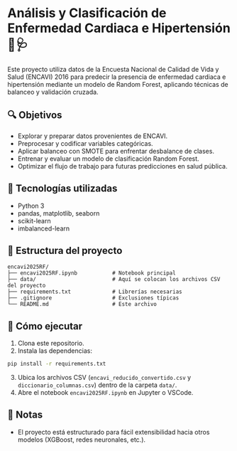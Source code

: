 # Análisis y Clasificación de Enfermedad Cardiaca e Hipertensión 🧠🩺

Este proyecto utiliza datos de la Encuesta Nacional de Calidad de Vida y Salud (ENCAVI) 2016 para predecir la presencia de enfermedad cardiaca e hipertensión mediante un modelo de Random Forest, aplicando técnicas de balanceo y validación cruzada.

## 🔍 Objetivos

- Explorar y preparar datos provenientes de ENCAVI.
- Preprocesar y codificar variables categóricas.
- Aplicar balanceo con SMOTE para enfrentar desbalance de clases.
- Entrenar y evaluar un modelo de clasificación Random Forest.
- Optimizar el flujo de trabajo para futuras predicciones en salud pública.

## 🧪 Tecnologías utilizadas

- Python 3
- pandas, matplotlib, seaborn
- scikit-learn
- imbalanced-learn

## 📁 Estructura del proyecto

```
encavi2025RF/
├── encavi2025RF.ipynb           # Notebook principal
├── data/                        # Aquí se colocan los archivos CSV del proyecto
├── requirements.txt             # Librerías necesarias
├── .gitignore                   # Exclusiones típicas
└── README.md                    # Este archivo
```

## 🚀 Cómo ejecutar

1. Clona este repositorio.
2. Instala las dependencias:

```bash
pip install -r requirements.txt
```

3. Ubica los archivos CSV (`encavi_reducido_convertido.csv` y `diccionario_columnas.csv`) dentro de la carpeta `data/`.
4. Abre el notebook `encavi2025RF.ipynb` en Jupyter o VSCode.

## 📌 Notas

- El proyecto está estructurado para fácil extensibilidad hacia otros modelos (XGBoost, redes neuronales, etc.).
